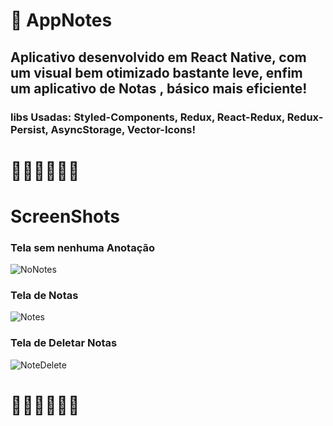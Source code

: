 # :rocket: AppNotes

## Aplicativo desenvolvido em React Native, com um visual bem otimizado bastante leve, enfim um aplicativo de Notas , básico mais eficiente!

### libs Usadas: Styled-Components, Redux, React-Redux, Redux-Persist, AsyncStorage, Vector-Icons!


# :rocket::rocket::rocket::rocket::rocket::rocket:

# ScreenShots 

### Tela sem nenhuma Anotação


![NoNotes](https://user-images.githubusercontent.com/42242067/88469949-1ee28280-cecd-11ea-818b-c4555664c55b.jpg)

### Tela de Notas


![Notes](https://user-images.githubusercontent.com/42242067/88469968-50f3e480-cecd-11ea-8ce4-3ed351138ecb.jpg)


### Tela de Deletar Notas


![NoteDelete](https://user-images.githubusercontent.com/42242067/88470044-13dc2200-cece-11ea-86f2-dd2f902b9f64.jpg)



# :rocket::rocket::rocket::rocket::rocket::rocket:
